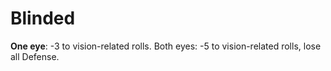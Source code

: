 # Blinded

**One eye**: -3 to vision-related rolls. Both eyes: -5 to vision-related rolls, lose all
Defense.